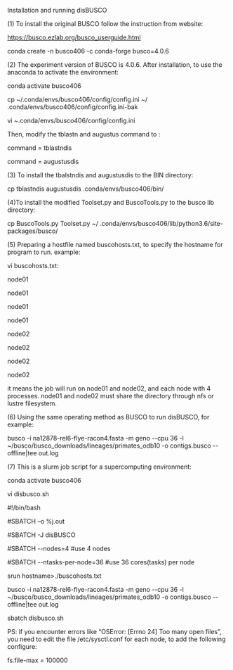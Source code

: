 Installation and running disBUSCO

(1) To install the original BUSCO follow the instruction from website: 

https://busco.ezlab.org/busco_userguide.html

conda create -n busco406 -c conda-forge busco=4.0.6

(2) The experiment version of BUSCO is 4.0.6. After installation, to use the anaconda to activate the environment:

conda activate busco406

cp ~/.conda/envs/busco406/config/config.ini ~/ .conda/envs/busco406/config/config.ini-bak

vi ~.conda/envs/busco406/config/config.ini

Then, modify the tblastn and augustus command to :

command = tblastndis

command = augustusdis

(3) To install the tbalstndis and augustusdis to the BIN directory:

cp tblastndis augustusdis .conda/envs/busco406/bin/

(4)To install the modified Toolset.py and BuscoTools.py to the busco lib directory:

cp BuscoTools.py Toolset.py ~/ .conda/envs/busco406/lib/python3.6/site-packages/busco/

(5) Preparing a hostfile named buscohosts.txt, to specify the hostname for program to run. example:

vi buscohosts.txt:

node01

node01

node01

node01

node02

node02

node02

node02

it means the job will run on node01 and node02, and each node with 4 processes. node01 and node02 must share the directory through nfs or lustre filesystem.

(6) Using the same operating method as BUSCO to run disBUSCO, for example:

busco -i na12878-rel6-flye-racon4.fasta -m geno --cpu 36  -l ~/busco/busco_downloads/lineages/primates_odb10  -o contigs.busco  --offline|tee out.log

(7) This is a slurm job script for a supercomputing environment:

conda activate busco406



vi disbusco.sh

#!/bin/bash

#SBATCH –o %j.out

#SBATCH -J disBUSCO

#SBATCH --nodes=4   #use 4 nodes

#SBATCH --ntasks-per-node=36   #use 36 cores(tasks) per node

srun hostname>./buscohosts.txt

busco -i na12878-rel6-flye-racon4.fasta -m geno --cpu 36  -l ~/busco/busco_downloads/lineages/primates_odb10  -o contigs.busco  --offline|tee out.log



sbatch disbusco.sh



PS: if you encounter errors like “OSError: [Errno 24] Too many open files”, you need to edit the file /etc/sysctl.conf for each node, to add the following configure:

fs.file-max = 100000


